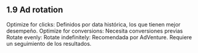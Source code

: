 ## 1.9 Ad rotation

Optimize for clicks: Definidos por data histórica, los que tienen mejor
desempeño. Optimize for conversions: Necesita conversiones previas
Rotate evenly: Rotate indefinitely: Recomendada por AdVenture. Requiere
un seguimiento de los resultados.

